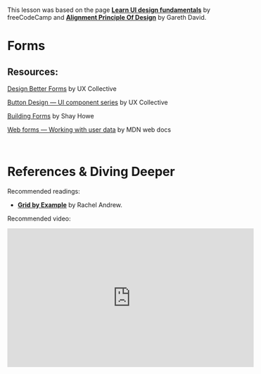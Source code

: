 #

This lesson was based on the page **[Learn UI design fundamentals](https://www.freecodecamp.org/news/learn-ui-design-fundamentals-with-this-free-one-hour-course/)** by freeCodeCamp and  **[Alignment Principle Of Design](https://254-online.com/alignment-principle-design/)** by Gareth David.



# Forms



## Resources:

[Design Better Forms](https://uxdesign.cc/design-better-forms-96fadca0f49c) by UX Collective

[Button Design — UI component series](https://uxdesign.cc/button-design-user-interface-components-series-85243b6736c7) by UX Collective

[Building Forms](https://learn.shayhowe.com/html-css/building-forms/) by Shay Howe

[Web forms — Working with user data](https://developer.mozilla.org/en-US/docs/Learn/Forms) by MDN web docs





<br>



# References & Diving Deeper

Recommended readings:



 -   **[Grid by Example](https://gridbyexample.com/examples/)** by Rachel Andrew.



 Recommended video:

<iframe width="560" height="315" src="https://www.youtube.com/embed/2QYpkrX2N48" frameborder="0" allow="accelerometer; autoplay; encrypted-media; gyroscope; picture-in-picture" allowfullscreen></iframe>

<br>